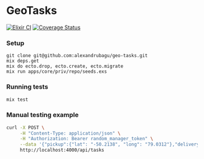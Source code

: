 # GeoTasks

[![Elixir CI](https://github.com/alexandrubagu/geo-tasks/workflows/Elixir%20CI/badge.svg)](https://github.com/alexandrubagu/geo-tasks/actions) [![Coverage Status](https://coveralls.io/repos/github/alexandrubagu/geo-tasks/badge.svg?branch=master)](https://coveralls.io/github/alexandrubagu/geo-tasks?branch=master)


### Setup
```
git clone git@github.com:alexandrubagu/geo-tasks.git
mix deps.get
mix do ecto.drop, ecto.create, ecto.migrate
mix run apps/core/priv/repo/seeds.exs
```

### Running tests
```elixir
mix test
```


### Manual testing example
```bash
curl -X POST \
     -H "Content-Type: application/json" \
     -H "Authorization: Bearer random_manager_token" \
     --data '{"pickup":{"lat": "-50.2138", "long": "79.0312"},"delivery":{"lat": "-50.55", "long": "80.01"}}' \
     http://localhost:4000/api/tasks
```
